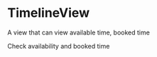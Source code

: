 # TimelineView
A view that can view available time, booked time


Check availability and booked time
